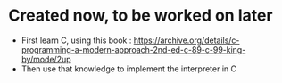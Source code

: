# Created now, to be worked on later

- First learn C, using this book : https://archive.org/details/c-programming-a-modern-approach-2nd-ed-c-89-c-99-king-by/mode/2up
- Then use that knowledge to implement the interpreter in C 